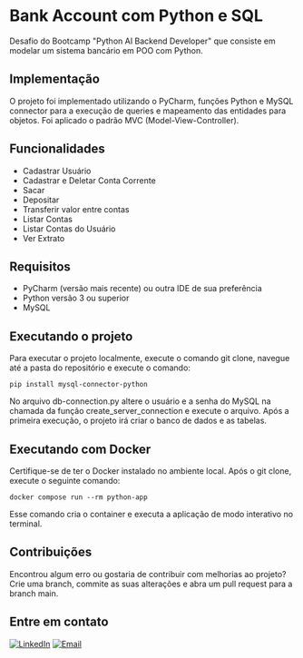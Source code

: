# Bank Account com Python e SQL

Desafio do Bootcamp "Python AI Backend Developer" que consiste em modelar um sistema bancário em POO com Python.

## Implementação

O projeto foi implementado utilizando o PyCharm, funções Python e MySQL connector para a execução de queries e mapeamento das entidades para objetos. Foi aplicado o padrão MVC (Model-View-Controller).

## Funcionalidades
- Cadastrar Usuário
- Cadastrar e Deletar Conta Corrente
- Sacar
- Depositar
- Transferir valor entre contas
- Listar Contas
- Listar Contas do Usuário
- Ver Extrato

## Requisitos

- PyCharm (versão mais recente) ou outra IDE de sua preferência
- Python versão 3 ou superior
- MySQL

## Executando o projeto

Para executar o projeto localmente, execute o comando git clone, navegue até a pasta do repositório e execute o comando:

```
pip install mysql-connector-python
```

No arquivo db-connection.py altere o usuário e a senha do MySQL na chamada da função create_server_connection e execute o arquivo. Após a primeira execução, o projeto irá criar o banco de dados e as tabelas.

## Executando com Docker

Certifique-se de ter o Docker instalado no ambiente local. Após o git clone, execute o seguinte comando:

```
docker compose run --rm python-app
```

Esse comando cria o container e executa a aplicação de modo interativo no terminal.

## Contribuições

Encontrou algum erro ou gostaria de contribuir com melhorias ao projeto? Crie uma branch, commite as suas alterações e abra um pull request para a branch main.

## Entre em contato

[![LinkedIn](https://img.shields.io/badge/LinkedIn-0A66C2)](https://www.linkedin.com/in/samara-almeida-als/)  [![Email](https://img.shields.io/badge/Email-EA4335)](mailto:samaraalmeida379@gmail.com)
